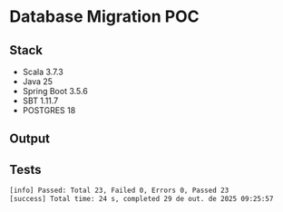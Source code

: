 # Database Migration POC

## Stack
- Scala 3.7.3
- Java 25
- Spring Boot 3.5.6
- SBT 1.11.7
- POSTGRES 18

## Output

## Tests

```bash
[info] Passed: Total 23, Failed 0, Errors 0, Passed 23
[success] Total time: 24 s, completed 29 de out. de 2025 09:25:57
```
